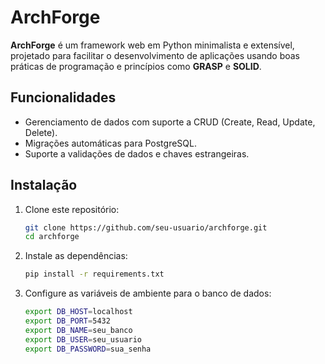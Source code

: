 # ArchForge

**ArchForge** é um framework web em Python minimalista e extensível, projetado para facilitar o desenvolvimento de aplicações usando boas práticas de programação e princípios como **GRASP** e **SOLID**.

## Funcionalidades

- Gerenciamento de dados com suporte a CRUD (Create, Read, Update, Delete).
- Migrações automáticas para PostgreSQL.
- Suporte a validações de dados e chaves estrangeiras.

## Instalação

1. Clone este repositório:
   ```bash
   git clone https://github.com/seu-usuario/archforge.git
   cd archforge
   ```

2. Instale as dependências:
   ```bash
   pip install -r requirements.txt
   ```

3. Configure as variáveis de ambiente para o banco de dados:
   ```bash
   export DB_HOST=localhost
   export DB_PORT=5432
   export DB_NAME=seu_banco
   export DB_USER=seu_usuario
   export DB_PASSWORD=sua_senha
   ```
